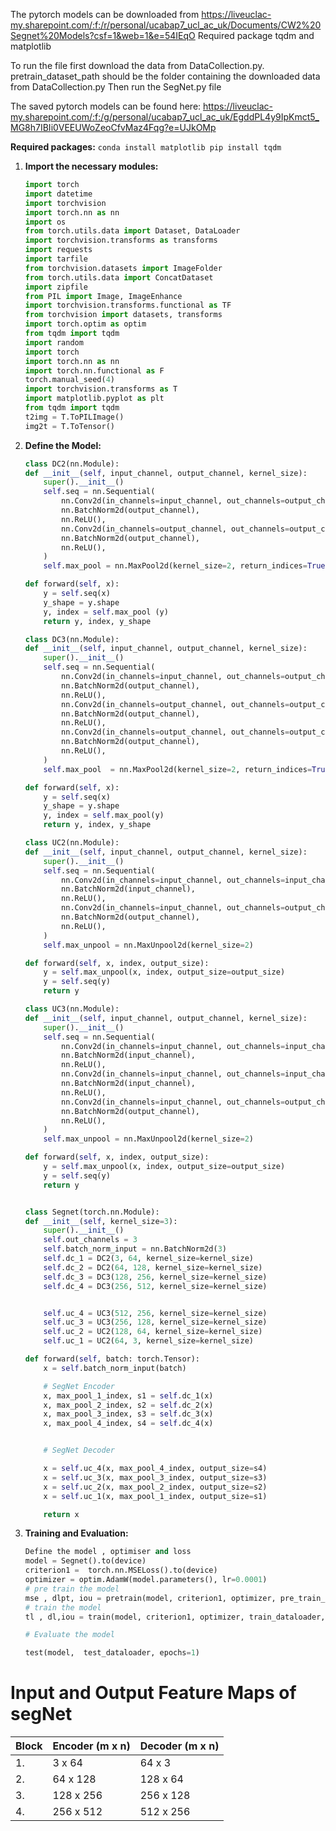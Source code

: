 
The pytorch models can be downloaded from 
https://liveuclac-my.sharepoint.com/:f:/r/personal/ucabap7_ucl_ac_uk/Documents/CW2%20Segnet%20Models?csf=1&web=1&e=54IEqO
Required package tqdm and matplotlib


To run the file first download the data from DataCollection.py.
pretrain_dataset_path should be the folder containing the downloaded data from  DataCollection.py
Then run the SegNet.py file


The saved pytorch models can be found here:
https://liveuclac-my.sharepoint.com/:f:/g/personal/ucabap7_ucl_ac_uk/EgddPL4y9IpKmct5_MG8h7IBIi0VEEUWoZeoCfvMaz4Fqg?e=UJkOMp

 **Required packages:**
    ```
    conda install matplotlib
    pip install tqdm
    ```
1. **Import the necessary modules:**
    ```python
    import torch
    import datetime
    import torchvision
    import torch.nn as nn
    import os
    from torch.utils.data import Dataset, DataLoader
    import torchvision.transforms as transforms
    import requests
    import tarfile
    from torchvision.datasets import ImageFolder
    from torch.utils.data import ConcatDataset
    import zipfile
    from PIL import Image, ImageEnhance
    import torchvision.transforms.functional as TF
    from torchvision import datasets, transforms
    import torch.optim as optim
    from tqdm import tqdm
    import random
    import torch
    import torch.nn as nn
    import torch.nn.functional as F
    torch.manual_seed(4)
    import torchvision.transforms as T
    import matplotlib.pyplot as plt
    from tqdm import tqdm
    t2img = T.ToPILImage()
    img2t = T.ToTensor()
    ```

2. **Define the Model:**
    ```python
    class DC2(nn.Module):
    def __init__(self, input_channel, output_channel, kernel_size):
        super().__init__()
        self.seq = nn.Sequential(
            nn.Conv2d(in_channels=input_channel, out_channels=output_channel, kernel_size=kernel_size, padding=kernel_size//2, bias=False),
            nn.BatchNorm2d(output_channel),
            nn.ReLU(),
            nn.Conv2d(in_channels=output_channel, out_channels=output_channel, kernel_size=kernel_size, padding=kernel_size//2, bias=False),
            nn.BatchNorm2d(output_channel),
            nn.ReLU(),
        )
        self.max_pool = nn.MaxPool2d(kernel_size=2, return_indices=True)

    def forward(self, x):
        y = self.seq(x)
        y_shape = y.shape
        y, index = self.max_pool (y)
        return y, index, y_shape

    class DC3(nn.Module):
    def __init__(self, input_channel, output_channel, kernel_size):
        super().__init__()
        self.seq = nn.Sequential(
            nn.Conv2d(in_channels=input_channel, out_channels=output_channel, kernel_size=kernel_size, padding=kernel_size//2, bias=False),
            nn.BatchNorm2d(output_channel),
            nn.ReLU(),
            nn.Conv2d(in_channels=output_channel, out_channels=output_channel, kernel_size=kernel_size, padding=kernel_size//2, bias=False),
            nn.BatchNorm2d(output_channel),
            nn.ReLU(),
            nn.Conv2d(in_channels=output_channel, out_channels=output_channel, kernel_size=kernel_size, padding=kernel_size//2, bias=False),
            nn.BatchNorm2d(output_channel),
            nn.ReLU(),
        )
        self.max_pool  = nn.MaxPool2d(kernel_size=2, return_indices=True)

    def forward(self, x):
        y = self.seq(x)
        y_shape = y.shape
        y, index = self.max_pool(y)
        return y, index, y_shape

    class UC2(nn.Module):
    def __init__(self, input_channel, output_channel, kernel_size):
        super().__init__()
        self.seq = nn.Sequential(
            nn.Conv2d(in_channels=input_channel, out_channels=input_channel, kernel_size=kernel_size, padding=kernel_size//2, bias=False),
            nn.BatchNorm2d(input_channel),
            nn.ReLU(),
            nn.Conv2d(in_channels=input_channel, out_channels=output_channel, kernel_size=kernel_size, padding=kernel_size//2, bias=False),
            nn.BatchNorm2d(output_channel),
            nn.ReLU(),
        )
        self.max_unpool = nn.MaxUnpool2d(kernel_size=2)

    def forward(self, x, index, output_size):
        y = self.max_unpool(x, index, output_size=output_size)
        y = self.seq(y)
        return y

    class UC3(nn.Module):
    def __init__(self, input_channel, output_channel, kernel_size):
        super().__init__()
        self.seq = nn.Sequential(
            nn.Conv2d(in_channels=input_channel, out_channels=input_channel, kernel_size=kernel_size, padding=kernel_size//2, bias=False),
            nn.BatchNorm2d(input_channel),
            nn.ReLU(),
            nn.Conv2d(in_channels=input_channel, out_channels=input_channel, kernel_size=kernel_size, padding=kernel_size//2, bias=False),
            nn.BatchNorm2d(input_channel),
            nn.ReLU(),
            nn.Conv2d(in_channels=input_channel, out_channels=output_channel, kernel_size=kernel_size, padding=kernel_size//2, bias=False),
            nn.BatchNorm2d(output_channel),
            nn.ReLU(),
        )
        self.max_unpool = nn.MaxUnpool2d(kernel_size=2)

    def forward(self, x, index, output_size):
        y = self.max_unpool(x, index, output_size=output_size)
        y = self.seq(y)
        return y


    class Segnet(torch.nn.Module):
    def __init__(self, kernel_size=3):
        super().__init__()
        self.out_channels = 3
        self.batch_norm_input = nn.BatchNorm2d(3)
        self.dc_1 = DC2(3, 64, kernel_size=kernel_size)
        self.dc_2 = DC2(64, 128, kernel_size=kernel_size)
        self.dc_3 = DC3(128, 256, kernel_size=kernel_size)
        self.dc_4 = DC3(256, 512, kernel_size=kernel_size)


        self.uc_4 = UC3(512, 256, kernel_size=kernel_size)
        self.uc_3 = UC3(256, 128, kernel_size=kernel_size)
        self.uc_2 = UC2(128, 64, kernel_size=kernel_size)
        self.uc_1 = UC2(64, 3, kernel_size=kernel_size)

    def forward(self, batch: torch.Tensor):
        x = self.batch_norm_input(batch)

        # SegNet Encoder
        x, max_pool_1_index, s1 = self.dc_1(x)
        x, max_pool_2_index, s2 = self.dc_2(x)
        x, max_pool_3_index, s3 = self.dc_3(x)
        x, max_pool_4_index, s4 = self.dc_4(x)


        # SegNet Decoder

        x = self.uc_4(x, max_pool_4_index, output_size=s4)
        x = self.uc_3(x, max_pool_3_index, output_size=s3)
        x = self.uc_2(x, max_pool_2_index, output_size=s2)
        x = self.uc_1(x, max_pool_1_index, output_size=s1)

        return x
    ```
4. **Training and Evaluation:**
    ```python
    Define the model , optimiser and loss
    model = Segnet().to(device)
    criterion1 =  torch.nn.MSELoss().to(device)
    optimizer = optim.AdamW(model.parameters(), lr=0.0001)
    # pre train the model
    mse , dlpt, iou = pretrain(model, criterion1, optimizer, pre_train_dataloader, 20)
    # train the model
    tl , dl,iou = train(model, criterion1, optimizer, train_dataloader, 50)

    # Evaluate the model

    test(model,  test_dataloader, epochs=1)
    ```

# Input and Output Feature Maps of segNet



| Block | Encoder (m x n) | Decoder (m x n) |
|-------|-----------------|-----------------|
| 1.    | 3 x 64          | 64 x 3          |
| 2.    | 64 x 128        | 128 x 64        |
| 3.    | 128 x 256       | 256 x 128       |
| 4.    | 256 x 512       | 512 x 256       |



